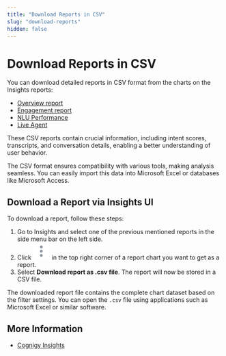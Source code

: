 ```yaml
---
title: "Download Reports in CSV" 
slug: "download-reports" 
hidden: false 
---
```


# Download Reports in CSV

You can download detailed reports in CSV format from the charts on the Insights reports:

- [Overview report](reports/overview.md)
- [Engagement report](reports/engagement.md)
- [NLU Performance](reports/nlu-performance.md)
- [Live Agent](reports/live-agent.md)

These CSV reports contain crucial information, including intent scores, transcripts, and conversation details, enabling a better understanding of user behavior.

The CSV format ensures compatibility with various tools, making analysis seamless.
You can easily import this data into Microsoft Excel or databases like Microsoft Access.

## Download a Report via Insights UI

To download a report, follow these steps:

1. Go to Insights and select one of the previous mentioned reports in the side menu bar on the left side.
2. Click ![vertical ellipsis](../_assets/icons/vertical-ellipsis.svg) in the top right corner of a report chart you want to get as a report. 
3. Select **Download report as .csv file**. The report will now be stored in a CSV file.

The downloaded report file contains the complete chart dataset based on the filter settings. You can open the `.csv` file using applications such as Microsoft Excel or similar software.

## More Information

- [Cognigy Insights](overview.md)